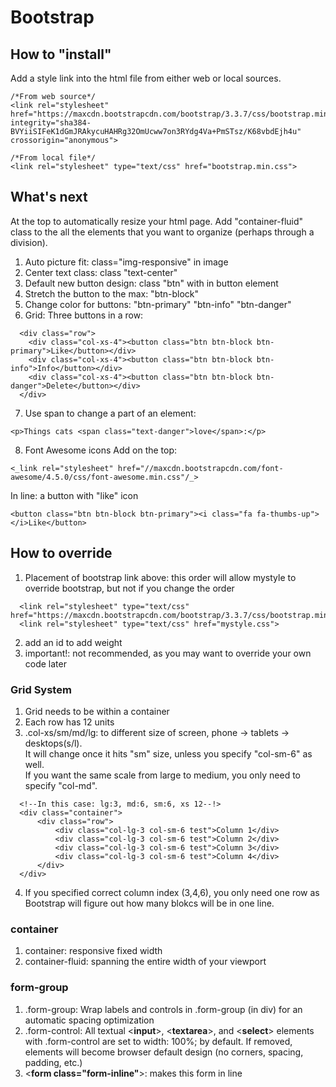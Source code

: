 # Bootstrap

## How to "install"
Add a style link into the html file from either web or local sources.  
```
/*From web source*/
<link rel="stylesheet" href="https://maxcdn.bootstrapcdn.com/bootstrap/3.3.7/css/bootstrap.min.css" integrity="sha384-BVYiiSIFeK1dGmJRAkycuHAHRg32OmUcww7on3RYdg4Va+PmSTsz/K68vbdEjh4u" crossorigin="anonymous">

/*From local file*/
<link rel="stylesheet" type="text/css" href="bootstrap.min.css">
```

## What's next
At the top to automatically resize your html page. Add "container-fluid" class to the all the elements that you want to organize (perhaps through a division). 
  
1. Auto picture fit: class="img-responsive" in image  
2. Center text class: class "text-center"
3. Default new button design: class "btn" with in button element  
4. Stretch the button to the max: "btn-block"  
5. Change color for buttons: "btn-primary" "btn-info" "btn-danger"  
6. Grid: Three buttons in a row:   

  ```
    <div class="row">
      <div class="col-xs-4"><button class="btn btn-block btn-primary">Like</button></div>
      <div class="col-xs-4"><button class="btn btn-block btn-info">Info</button></div>
      <div class="col-xs-4"><button class="btn btn-block btn-danger">Delete</button></div>
    </div>
  ```
7. Use span to change a part of an element:  
  ```
  <p>Things cats <span class="text-danger">love</span>:</p>
  ```
8. Font Awesome icons
Add on the top: 

  ```
  <_link rel="stylesheet" href="//maxcdn.bootstrapcdn.com/font-awesome/4.5.0/css/font-awesome.min.css"/_>
  ```
In line: a button with "like" icon  

  ```
  <button class="btn btn-block btn-primary"><i class="fa fa-thumbs-up"></i>Like</button>
  ```


## How to override
1. Placement of bootstrap link above: this order will allow mystyle to override bootstrap, but not if you change the order

  ```
    <link rel="stylesheet" type="text/css" href="https://maxcdn.bootstrapcdn.com/bootstrap/3.3.7/css/bootstrap.min.css">
    <link rel="stylesheet" type="text/css" href="mystyle.css">
  ```
2. add an id to add weight
3. important!: not recommended, as you may want to override your own code later


### Grid System
1. Grid needs to be within a container
2. Each row has 12 units
3. .col-xs/sm/md/lg: to different size of screen, phone -> tablets -> desktops(s/l).  
    It will change once it hits "sm" size, unless you specify "col-sm-6" as well.  
    If you want the same scale from large to medium, you only need to specify "col-md".  
    
  ```
    <!--In this case: lg:3, md:6, sm:6, xs 12--!>
   	<div class="container">
 		<div class="row">
 			<div class="col-lg-3 col-sm-6 test">Column 1</div>
 			<div class="col-lg-3 col-sm-6 test">Column 2</div>
 			<div class="col-lg-3 col-sm-6 test">Column 3</div>
 			<div class="col-lg-3 col-sm-6 test">Column 4</div>
 		</div>
 	</div>
  ```
4. If you specified correct column index (3,4,6), you only need one row as Bootstrap will figure out how many blokcs will be in one line.  

### container
1. container: responsive fixed width
2. container-fluid: spanning the entire width of your viewport

### form-group
1. .form-group: Wrap labels and controls in .form-group (in div) for an automatic spacing optimization
2. .form-control: All textual <**input**>, <**textarea**>, and <**select**> elements with .form-control are set to width: 100%; by default. If removed, elements will become browser default design (no corners, spacing, padding, etc.)
3. <**form class="form-inline"**>: makes this form in line
